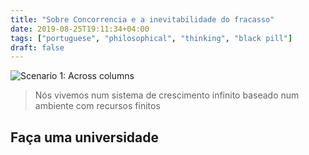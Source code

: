 ```yaml
---
title: "Sobre Concorrencia e a inevitabilidade do fracasso"
date: 2019-08-25T19:11:34+04:00
tags: ["portuguese", "philosophical", "thinking", "black pill"]
draft: false
---
```


![Scenario 1: Across columns](/ancap-flag.png)
> Nós vivemos num sistema de crescimento infinito baseado num ambiente com recursos finitos

## Faça uma universidade